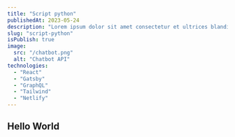 ```yaml
---
title: "Script python"
publishedAt: 2023-05-24
description: "Lorem ipsum dolor sit amet consectetur et ultrices blandit neque ege"
slug: "script-python"
isPublish: true
image: 
  src: "/chatbot.png"
  alt: "Chatbot API"
technologies:
  - "React"
  - "Gatsby"
  - "GraphQL"
  - "Tailwind"
  - "Netlify"
---
```


## Hello World
